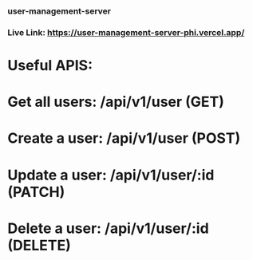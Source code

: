 ### user-management-server
### Live Link: https://user-management-server-phi.vercel.app/

# Useful APIS:
# Get all users: /api/v1/user (GET)
# Create a user: /api/v1/user (POST)
# Update a user: /api/v1/user/:id (PATCH)
# Delete a user: /api/v1/user/:id (DELETE)
